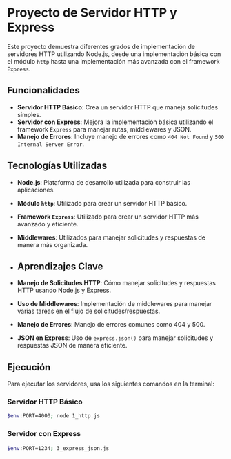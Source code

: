# Proyecto de Servidor HTTP y Express

Este proyecto demuestra diferentes grados de implementación de servidores HTTP utilizando Node.js, desde una implementación básica con el módulo `http` hasta una implementación más avanzada con el framework `Express`.

## Funcionalidades

- **Servidor HTTP Básico**: Crea un servidor HTTP que maneja solicitudes simples.
- **Servidor con Express**: Mejora la implementación básica utilizando el framework `Express` para manejar rutas, middlewares y JSON.
- **Manejo de Errores**: Incluye manejo de errores como `404 Not Found` y `500 Internal Server Error`.

## Tecnologías Utilizadas

- **Node.js**: Plataforma de desarrollo utilizada para construir las aplicaciones.
- **Módulo `http`**: Utilizado para crear un servidor HTTP básico.
- **Framework `Express`**: Utilizado para crear un servidor HTTP más avanzado y eficiente.
- **Middlewares**: Utilizados para manejar solicitudes y respuestas de manera más organizada.

- ## Aprendizajes Clave

- **Manejo de Solicitudes HTTP**: Cómo manejar solicitudes y respuestas HTTP usando Node.js y Express.
- **Uso de Middlewares**: Implementación de middlewares para manejar varias tareas en el flujo de solicitudes/respuestas.
- **Manejo de Errores**: Manejo de errores comunes como 404 y 500.
- **JSON en Express**: Uso de `express.json()` para manejar solicitudes y respuestas JSON de manera eficiente.

## Ejecución

Para ejecutar los servidores, usa los siguientes comandos en la terminal:

### Servidor HTTP Básico

```bash
$env:PORT=4000; node 1_http.js
```

### Servidor con Express
```bash
$env:PORT=1234; 3_express_json.js
```
